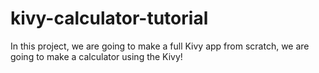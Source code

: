 # kivy-calculator-tutorial
In this project, we are going to make a full Kivy app from scratch, we are going to make a calculator using the Kivy!
